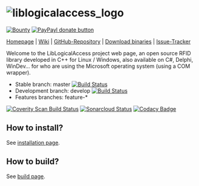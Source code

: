 ![liblogicalaccess_logo](http://islog.github.io/liblogicalaccess/images/lla_logo.png)
=============
[![Bounty](https://img.shields.io/bountysource/team/islog/activity.svg)](https://www.bountysource.com/teams/islog/issues)
[![PayPayl donate button](https://img.shields.io/badge/paypal-donate-yellow.svg)](https://www.paypal.com/cgi-bin/webscr?cmd=_donations&business=dev@islog.com&lc=US&item_name=LibLogicalAccess&currency_code=USD&bn=PP%2dDonationsBF%3abtn_donateCC_LG%2egif%3aNonHosted "Donate!")

[Homepage](http://liblogicalaccess.islog.com) | 
[Wiki](https://github.com/islog/liblogicalaccess/wiki) |
[GitHub-Repository](https://github.com/islog/liblogicalaccess) | 
[Download binaries](https://github.com/islog/liblogicalaccess/releases) |
[Issue-Tracker](https://github.com/islog/liblogicalaccess/issues)

Welcome to the LibLogicalAccess project web page, an open source RFID library developed in C++ for Linux / Windows, also available on C#, Delphi, WinDev… for who are using the Microsoft operating system (using a COM wrapper).


  * Stable branch: master [![Build Status](https://github.com/islog/liblogicalaccess/actions/workflows/build.yml/badge.svg?branch=master)](https://github.com/islog/liblogicalaccess/actions/workflows/build.yml)
  * Development branch: develop [![Build Status](https://github.com/islog/liblogicalaccess/actions/workflows/build.yml/badge.svg?branch=develop)](https://github.com/islog/liblogicalaccess/actions/workflows/build.yml)
  * Features branches: feature-*

[![Coverity Scan Build Status](https://scan.coverity.com/projects/2286/badge.svg)](https://scan.coverity.com/projects/2286)
[![Sonarcloud Status](https://sonarcloud.io/api/project_badges/measure?project=islog_liblogicalaccess&metric=alert_status)](https://sonarcloud.io/dashboard?id=islog_liblogicalaccess)
[![Codacy Badge](https://api.codacy.com/project/badge/Grade/e5546aa698214fe981729710f48269a5)](https://www.codacy.com/app/ISLOG/liblogicalaccess)

How to install?
----------------
See [installation page](https://github.com/islog/liblogicalaccess/wiki/Install-LibLogicalAccess).


How to build?
----------------
See [build page](https://github.com/islog/liblogicalaccess/wiki/Build-Liblogicalaccess).
